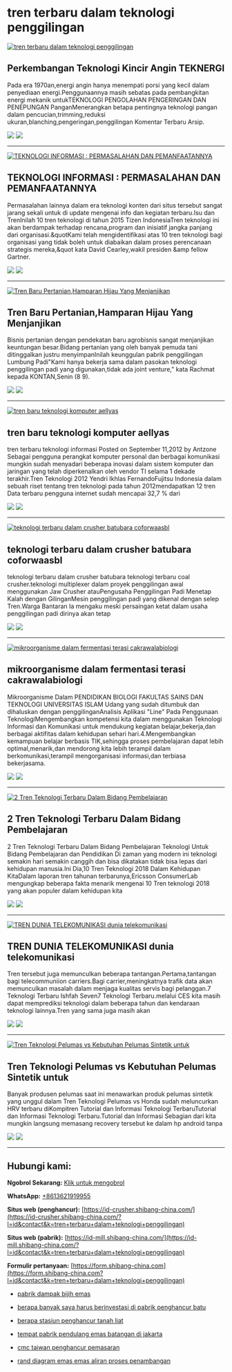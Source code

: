 # tren terbaru dalam teknologi penggilingan

<a href="https://swt.shibang-china.com/?l=id&img&k=tren+terbaru+dalam+teknologi+penggilingan" target="_blank">![tren terbaru dalam teknologi penggilingan](http://static.shibang-china.com/all-800x300/1416.jpg)</a>

## Perkembangan Teknologi Kincir Angin TEKNERGI
Pada era 1970an,energi angin hanya menempati porsi yang kecil dalam penyediaan energi.Penggunaannya masih sebatas pada pembangkitan energi mekanik untukTEKNOLOGI PENGOLAHAN PENGERINGAN DAN PENEPUNGAN PanganMenerangkan betapa pentingnya teknologi pangan dalam pencucian,trimming,reduksi ukuran,blanching,pengeringan,penggilingan Komentar Terbaru Arsip.


<a href="https://whatsapp.shibangsoft.com/WhatsApp.php" target="_blank" title="WhatsApp">![](http://static.shibang-china.com/icon/whatsapp.png)</a> <a href="https://swt.shibang-china.com/?l=id&icon&k=tren+terbaru+dalam+teknologi+penggilingan" target="_blank">![](http://static.shibang-china.com/icon/chat-id.png)</a>

---

<a href="https://swt.shibang-china.com/?l=id&img&k=tren+terbaru+dalam+teknologi+penggilingan" target="_blank">![TEKNOLOGI INFORMASI : PERMASALAHAN DAN PEMANFAATANNYA](http://static.shibang-china.com/all-800x300/1378.jpg)</a>

## TEKNOLOGI INFORMASI : PERMASALAHAN DAN PEMANFAATANNYA
Permasalahan lainnya dalam era teknologi konten dari situs tersebut sangat jarang sekali untuk di update mengenai info dan kegiatan terbaru.Isu dan TrenInilah 10 tren teknologi di tahun 2015 Tizen IndonesiaTren teknologi ini akan berdampak terhadap rencana,program dan inisiatif jangka panjang dari organisasi.&quotKami telah mengidentifikasi atas 10 tren teknologi bagi organisasi yang tidak boleh untuk diabaikan dalam proses perencanaan strategis mereka,&quot kata David Cearley,wakil presiden &amp fellow Gartner.


<a href="https://whatsapp.shibangsoft.com/WhatsApp.php" target="_blank" title="WhatsApp">![](http://static.shibang-china.com/icon/whatsapp.png)</a> <a href="https://swt.shibang-china.com/?l=id&icon&k=tren+terbaru+dalam+teknologi+penggilingan" target="_blank">![](http://static.shibang-china.com/icon/chat-id.png)</a>

---

<a href="https://swt.shibang-china.com/?l=id&img&k=tren+terbaru+dalam+teknologi+penggilingan" target="_blank">![Tren Baru Pertanian,Hamparan Hijau Yang Menjanjikan](http://static.shibang-china.com/all-800x300/144.jpg)</a>

## Tren Baru Pertanian,Hamparan Hijau Yang Menjanjikan
Bisnis pertanian dengan pendekatan baru agrobisnis sangat menjanjikan keuntungan besar.Bidang pertanian yang oleh banyak pemuda tani ditinggalkan justru menyimpanInilah keunggulan pabrik penggilingan Lumbung Padi"Kami hanya bekerja sama dalam pasokan teknologi penggilingan padi yang digunakan,tidak ada joint venture," kata Rachmat kepada KONTAN,Senin (8 9).


<a href="https://whatsapp.shibangsoft.com/WhatsApp.php" target="_blank" title="WhatsApp">![](http://static.shibang-china.com/icon/whatsapp.png)</a> <a href="https://swt.shibang-china.com/?l=id&icon&k=tren+terbaru+dalam+teknologi+penggilingan" target="_blank">![](http://static.shibang-china.com/icon/chat-id.png)</a>

---

<a href="https://swt.shibang-china.com/?l=id&img&k=tren+terbaru+dalam+teknologi+penggilingan" target="_blank">![tren baru teknologi komputer aellyas](http://static.shibang-china.com/all-800x300/170.jpg)</a>

## tren baru teknologi komputer aellyas
tren terbaru teknologi informasi Posted on September 11,2012 by Antzone Sebagai pengguna perangkat komputer personal dan berbagai komunikasi mungkin sudah menyadari beberapa inovasi dalam sistem komputer dan jaringan yang telah diperkenalkan oleh vendor TI selama 1 dekade terakhir.Tren Teknologi 2012 Yendri Ikhlas FernandoFujitsu Indonesia dalam sebuah riset tentang tren teknologi pada tahun 2012mendapatkan 12 tren Data terbaru pengguna internet sudah mencapai 32,7 % dari


<a href="https://whatsapp.shibangsoft.com/WhatsApp.php" target="_blank" title="WhatsApp">![](http://static.shibang-china.com/icon/whatsapp.png)</a> <a href="https://swt.shibang-china.com/?l=id&icon&k=tren+terbaru+dalam+teknologi+penggilingan" target="_blank">![](http://static.shibang-china.com/icon/chat-id.png)</a>

---

<a href="https://swt.shibang-china.com/?l=id&img&k=tren+terbaru+dalam+teknologi+penggilingan" target="_blank">![teknologi terbaru dalam crusher batubara coforwaasbl](http://static.shibang-china.com/all-800x300/487.jpg)</a>

## teknologi terbaru dalam crusher batubara coforwaasbl
teknologi terbaru dalam crusher batubara teknologi terbaru coal crusher.teknologi multiplexer dalam proyek penggilingan awal menggunakan Jaw Crusher atauPengusaha Penggilingan Padi Menetap Kalah dengan GilinganMesin penggilingan padi yang dikenal dengan selep Tren.Warga Bantaran Ia mengaku meski persaingan ketat dalam usaha penggilingan padi dirinya akan tetap


<a href="https://whatsapp.shibangsoft.com/WhatsApp.php" target="_blank" title="WhatsApp">![](http://static.shibang-china.com/icon/whatsapp.png)</a> <a href="https://swt.shibang-china.com/?l=id&icon&k=tren+terbaru+dalam+teknologi+penggilingan" target="_blank">![](http://static.shibang-china.com/icon/chat-id.png)</a>

---

<a href="https://swt.shibang-china.com/?l=id&img&k=tren+terbaru+dalam+teknologi+penggilingan" target="_blank">![mikroorganisme dalam fermentasi terasi cakrawalabiologi](http://static.shibang-china.com/all-800x300/1303.jpg)</a>

## mikroorganisme dalam fermentasi terasi cakrawalabiologi
Mikroorganisme Dalam PENDIDIKAN BIOLOGI FAKULTAS SAINS DAN TEKNOLOGI UNIVERSITAS ISLAM Udang yang sudah ditumbuk dan dihaluskan dengan penggilinganAnalisis Aplikasi "Line" Pada Penggunaan TeknologiMengembangkan kompetensi kita dalam menggunakan Teknologi Informasi dan Komunikasi untuk mendukung kegiatan belajar,bekerja,dan berbagai aktifitas dalam kehidupan sehari hari.4.Mengembangkan kemampuan belajar berbasis TIK,sehingga proses pembelajaran dapat lebih optimal,menarik,dan mendorong kita lebih terampil dalam berkomunikasi,terampil mengorganisasi informasi,dan terbiasa bekerjasama.


<a href="https://whatsapp.shibangsoft.com/WhatsApp.php" target="_blank" title="WhatsApp">![](http://static.shibang-china.com/icon/whatsapp.png)</a> <a href="https://swt.shibang-china.com/?l=id&icon&k=tren+terbaru+dalam+teknologi+penggilingan" target="_blank">![](http://static.shibang-china.com/icon/chat-id.png)</a>

---

<a href="https://swt.shibang-china.com/?l=id&img&k=tren+terbaru+dalam+teknologi+penggilingan" target="_blank">![2 Tren Teknologi Terbaru Dalam Bidang Pembelajaran](http://static.shibang-china.com/all-800x300/1028.jpg)</a>

## 2 Tren Teknologi Terbaru Dalam Bidang Pembelajaran
2 Tren Teknologi Terbaru Dalam Bidang Pembelajaran Teknologi Untuk Bidang Pembelajaran dan Pendidikan Di zaman yang modern ini teknologi semakin hari semakin canggih dan bisa dikatakan tidak bisa lepas dari kehidupan manusia.Ini Dia,10 Tren Teknologi 2018 Dalam Kehidupan KitaDalam laporan tren tahunan terbarunya,Ericsson ConsumerLab mengungkap beberapa fakta menarik mengenai 10 Tren teknologi 2018 yang akan populer dalam kehidupan kita


<a href="https://whatsapp.shibangsoft.com/WhatsApp.php" target="_blank" title="WhatsApp">![](http://static.shibang-china.com/icon/whatsapp.png)</a> <a href="https://swt.shibang-china.com/?l=id&icon&k=tren+terbaru+dalam+teknologi+penggilingan" target="_blank">![](http://static.shibang-china.com/icon/chat-id.png)</a>

---

<a href="https://swt.shibang-china.com/?l=id&img&k=tren+terbaru+dalam+teknologi+penggilingan" target="_blank">![TREN DUNIA TELEKOMUNIKASI dunia telekomunikasi](http://static.shibang-china.com/all-800x300/1363.jpg)</a>

## TREN DUNIA TELEKOMUNIKASI dunia telekomunikasi
Tren tersebut juga memunculkan beberapa tantangan.Pertama,tantangan bagi telecommuniion carriers.Bagi carrier,meningkatnya trafik data akan memunculkan masalah dalam menjaga kualitas servis bagi pelanggan.7 Teknologi Terbaru Ishfah Seven7 Teknologi Terbaru.melalui CES kita masih dapat memprediksi teknologi dalam beberapa tahun dan kendaraan teknologi lainnya.Tren yang sama juga masih akan


<a href="https://whatsapp.shibangsoft.com/WhatsApp.php" target="_blank" title="WhatsApp">![](http://static.shibang-china.com/icon/whatsapp.png)</a> <a href="https://swt.shibang-china.com/?l=id&icon&k=tren+terbaru+dalam+teknologi+penggilingan" target="_blank">![](http://static.shibang-china.com/icon/chat-id.png)</a>

---

<a href="https://swt.shibang-china.com/?l=id&img&k=tren+terbaru+dalam+teknologi+penggilingan" target="_blank">![Tren Teknologi Pelumas vs Kebutuhan Pelumas Sintetik untuk](http://static.shibang-china.com/all-800x300/766.jpg)</a>

## Tren Teknologi Pelumas vs Kebutuhan Pelumas Sintetik untuk
Banyak produsen pelumas saat ini menawarkan produk pelumas sintetik yang unggul dalam Tren Teknologi Pelumas vs Honda sudah meluncurkan HRV terbaru diKompitren Tutorial dan Informasi Teknologi TerbaruTutorial dan Informasi Teknologi Terbaru.Tutorial dan Informasi Sebagian dari kita mungkin langsung memasang recovery tersebut ke dalam hp android tanpa


<a href="https://whatsapp.shibangsoft.com/WhatsApp.php" target="_blank" title="WhatsApp">![](http://static.shibang-china.com/icon/whatsapp.png)</a> <a href="https://swt.shibang-china.com/?l=id&icon&k=tren+terbaru+dalam+teknologi+penggilingan" target="_blank">![](http://static.shibang-china.com/icon/chat-id.png)</a>

---
## Hubungi kami:

**Ngobrol Sekarang:** [Klik untuk mengobrol](https://swt.shibang-china.com?l=id&contact&k=tren+terbaru+dalam+teknologi+penggilingan)

**WhatsApp:**  [+8613621919955](https://whatsapp.shibangsoft.com/WhatsApp.php)

**Situs web (penghancur):** [https://id-crusher.shibang-china.com/](https://id-crusher.shibang-china.com/?l=id&contact&k=tren+terbaru+dalam+teknologi+penggilingan)

**Situs web (pabrik):** [https://id-mill.shibang-china.com/](https://id-mill.shibang-china.com/?l=id&contact&k=tren+terbaru+dalam+teknologi+penggilingan)

**Formulir pertanyaan:** [https://form.shibang-china.com](https://form.shibang-china.com?l=id&contact&k=tren+terbaru+dalam+teknologi+penggilingan)

* [pabrik dampak bijih emas](../36/pabrik%20dampak%20bijih%20emas.md)

* [berapa banyak saya harus berinvestasi di pabrik penghancur batu](../40/berapa%20banyak%20saya%20harus%20berinvestasi%20di%20pabrik%20penghancur%20batu.md)

* [berapa stasiun penghancur tanah liat](../33/berapa%20stasiun%20penghancur%20tanah%20liat.md)

* [tempat pabrik pendulang emas batangan di jakarta](../33/tempat%20pabrik%20pendulang%20emas%20batangan%20di%20jakarta.md)

* [cmc taiwan penghancur pemasaran](../31/cmc%20taiwan%20penghancur%20pemasaran.md)

* [rand diagram emas emas aliran proses penambangan](../38/rand%20diagram%20emas%20emas%20aliran%20proses%20penambangan.md)